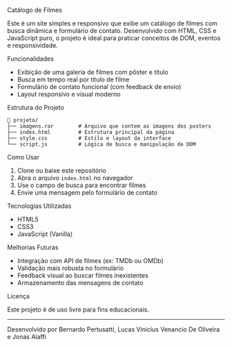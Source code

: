 Catálogo de Filmes

Este é um site simples e responsivo que exibe um catálogo de filmes com busca dinâmica e formulário de contato. Desenvolvido com HTML, CSS e JavaScript puro, o projeto é ideal para praticar conceitos de DOM, eventos e responsividade.

Funcionalidades

- Exibição de uma galeria de filmes com pôster e título
- Busca em tempo real por título de filme
- Formulário de contato funcional (com feedback de envio)
- Layout responsivo e visual moderno

Estrutura do Projeto

```
📂 projeto/
├── imagens.rar        # Arquivo que contem as imagens dos posters
├── index.html         # Estrutura principal da página
├── style.css          # Estilo e layout da interface
└── script.js          # Lógica de busca e manipulação de DOM
```

Como Usar

1. Clone ou baixe este repositório
2. Abra o arquivo `index.html` no navegador
3. Use o campo de busca para encontrar filmes
4. Envie uma mensagem pelo formulário de contato

Tecnologias Utilizadas

- HTML5
- CSS3
- JavaScript (Vanilla)

Melhorias Futuras

- Integração com API de filmes (ex: TMDb ou OMDb)
- Validação mais robusta no formulário
- Feedback visual ao buscar filmes inexistentes
- Armazenamento das mensagens de contato

Licença

Este projeto é de uso livre para fins educacionais.

---

Desenvolvido por Bernardo Pertusatti, Lucas Vinicius Venancio De Oliveira e Jonas Alaffi
